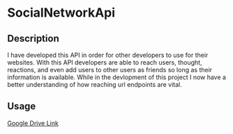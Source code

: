 # SocialNetworkApi

## Description
I have developed this API in order for other developers to use for their websites. With this API developers are able to reach users, thought, reactions, and even add users to other users as friends so long as their information is available. While in the devlopment of this project I now have a better understanding of how reaching url endpoints are vital. 
## Usage
[Google Drive Link](https://drive.google.com/file/d/1o_3y9pqGjRsdF1R1QZV7-a2myM-iK3uT/view?usp=sharing)